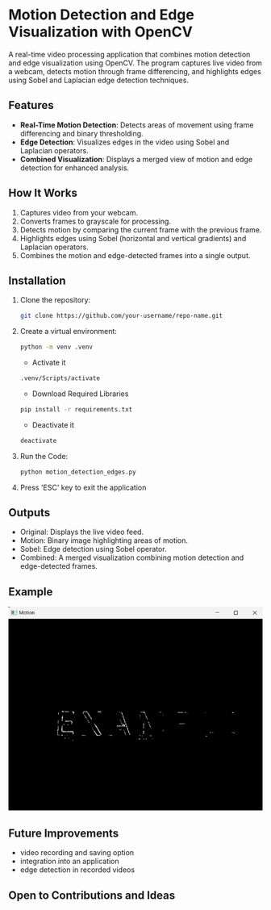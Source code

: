 # Motion Detection and Edge Visualization with OpenCV

A real-time video processing application that combines motion detection and edge visualization using OpenCV. The program captures live video from a webcam, detects motion through frame differencing, and highlights edges using Sobel and Laplacian edge detection techniques.

## Features
- **Real-Time Motion Detection**: Detects areas of movement using frame differencing and binary thresholding.
- **Edge Detection**: Visualizes edges in the video using Sobel and Laplacian operators.
- **Combined Visualization**: Displays a merged view of motion and edge detection for enhanced analysis.

## How It Works
1. Captures video from your webcam.
2. Converts frames to grayscale for processing.
3. Detects motion by comparing the current frame with the previous frame.
4. Highlights edges using Sobel (horizontal and vertical gradients) and Laplacian operators.
5. Combines the motion and edge-detected frames into a single output.

## Installation
1. Clone the repository:
   ```bash
   git clone https://github.com/your-username/repo-name.git
   ```
2. Create a virtual environment:
    ```bash
    python -m venv .venv
    ```
    - Activate it
    ```bash
    .venv/Scripts/activate
    ```
    - Download Required Libraries
    ```bash
    pip install -r requirements.txt
    ```
    - Deactivate it
    ```bash
    deactivate
    ```
3. Run the Code:
    ```bash
    python motion_detection_edges.py
    ```
4. Press 'ESC' key to exit the application

## Outputs
- Original: Displays the live video feed.
- Motion: Binary image highlighting areas of motion.
- Sobel: Edge detection using Sobel operator.
- Combined: A merged visualization combining motion detection and edge-detected frames.

## Example
![Application Screenshot](Images/Motion.png)

## Future Improvements
- video recording and saving option
- integration into an application
- edge detection in recorded videos

## Open to Contributions and Ideas